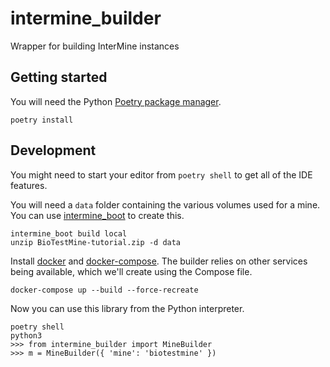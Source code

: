 # intermine_builder

Wrapper for building InterMine instances

## Getting started

You will need the Python [Poetry package manager](https://python-poetry.org/docs/).

```
poetry install
```

## Development

You might need to start your editor from `poetry shell` to get all of the IDE features.

You will need a `data` folder containing the various volumes used for a mine. You can use [intermine_boot](https://github.com/intermine/intermine_boot) to create this.

```
intermine_boot build local
unzip BioTestMine-tutorial.zip -d data
```

Install [docker](https://docs.docker.com/install/) and [docker-compose](https://docs.docker.com/compose/install/). The builder relies on other services being available, which we'll create using the Compose file.

```
docker-compose up --build --force-recreate
```

Now you can use this library from the Python interpreter.

```
poetry shell
python3
>>> from intermine_builder import MineBuilder
>>> m = MineBuilder({ 'mine': 'biotestmine' })
```
